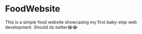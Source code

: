 # FoodWebsite
This is a simple food website showcasing my first baby-step web development. Should do better😂😂
